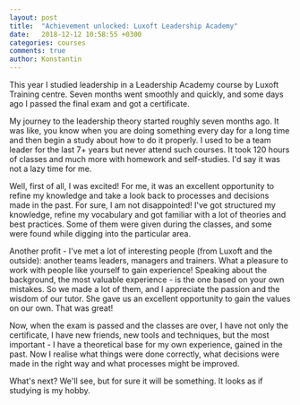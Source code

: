 ```yaml
---
layout: post
title:  "Achievement unlocked: Luxoft Leadership Academy"
date:   2018-12-12 10:58:55 +0300
categories: courses 
comments: true
author: Konstantin
---
```

This year I studied leadership in a Leadership Academy course by Luxoft Training centre. Seven months went smoothly and quickly, and some days ago I passed the final exam and got a certificate.
<!--more-->

My journey to the leadership theory started roughly seven months ago. It was like, you know when you are doing something every day for a long time and then begin a study about how to do it properly. I used to be a team leader for the last 7+ years but never attend such courses. It took 120 hours of classes and much more with homework and self-studies. I'd say it was not a lazy time for me.

Well, first of all, I was excited! For me, it was an excellent opportunity to refine my knowledge and take a look back to processes and decisions made in the past. For sure, I am not disappointed! I've got structured my knowledge, refine my vocabulary and got familiar with a lot of theories and best practices. Some of them were given during the classes, and some were found while digging into the particular area.

Another profit - I've met a lot of interesting people (from Luxoft and the outside): another teams leaders, managers and trainers. What a pleasure to work with people like yourself to gain experience! Speaking about the background, the most valuable experience - is the one based on your own mistakes. So we made a lot of them, and I appreciate the passion and the wisdom of our tutor. She gave us an excellent opportunity to gain the values on our own. That was great! 

Now, when the exam is passed and the classes are over, I have not only the certificate, I have new friends, new tools and techniques, but the most important - I have a theoretical base for my own experience, gained in the past. Now I realise what things were done correctly, what decisions were made in the right way and what processes might be improved. 

What's next? We'll see, but for sure it will be something. It looks as if studying is my hobby.
